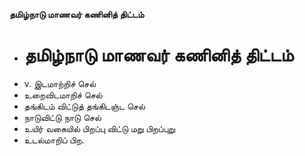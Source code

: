 **தமிழ்நாடு மாணவர் கணினித் திட்டம்**
- # தமிழ்நாடு மாணவர் கணினித் திட்டம்
- v. இடமாற்றிச் செல்
- உறைவிடமாறிச் செல்
- தங்கிடம் விட்டுத் தங்கிடஞ்ட செல்
- நாடுவிட்டு நாடு செல்
- உயிர் வகையில் பிறப்பு விட்டு மறு பிறப்புறு
- உடல்மாறிப் பிற.

